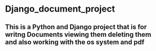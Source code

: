 # Django_document_project
## This is a Python and Django project that is for writng Documents viewing them deleting them and also working with the os system and pdf
